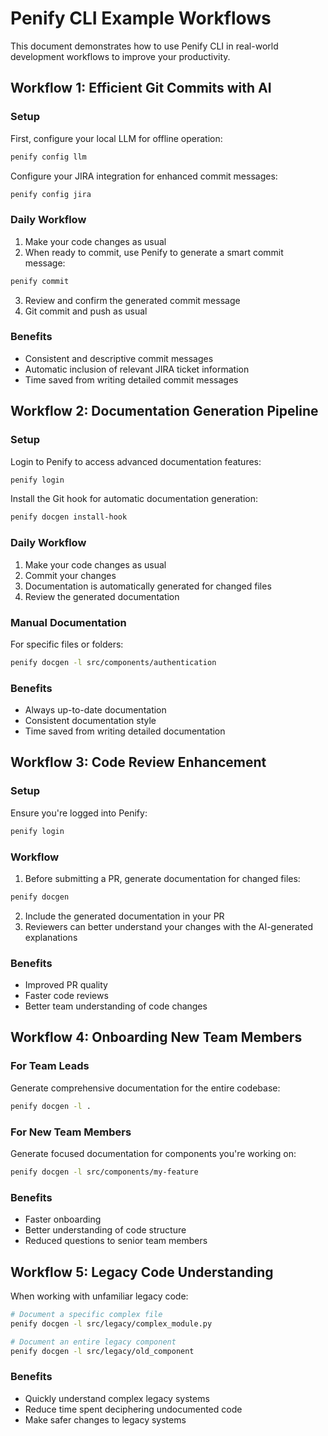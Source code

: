 # Penify CLI Example Workflows

This document demonstrates how to use Penify CLI in real-world development workflows to improve your productivity.

## Workflow 1: Efficient Git Commits with AI

### Setup

First, configure your local LLM for offline operation:

```bash
penify config llm
```

Configure your JIRA integration for enhanced commit messages:

```bash
penify config jira
```

### Daily Workflow

1. Make your code changes as usual
2. When ready to commit, use Penify to generate a smart commit message:

```bash
penify commit
```

3. Review and confirm the generated commit message
4. Git commit and push as usual

### Benefits

- Consistent and descriptive commit messages
- Automatic inclusion of relevant JIRA ticket information
- Time saved from writing detailed commit messages

## Workflow 2: Documentation Generation Pipeline

### Setup

Login to Penify to access advanced documentation features:

```bash
penify login
```

Install the Git hook for automatic documentation generation:

```bash
penify docgen install-hook
```

### Daily Workflow

1. Make your code changes as usual
2. Commit your changes
3. Documentation is automatically generated for changed files
4. Review the generated documentation

### Manual Documentation

For specific files or folders:

```bash
penify docgen -l src/components/authentication
```

### Benefits

- Always up-to-date documentation
- Consistent documentation style
- Time saved from writing detailed documentation

## Workflow 3: Code Review Enhancement

### Setup

Ensure you're logged into Penify:

```bash
penify login
```

### Workflow

1. Before submitting a PR, generate documentation for changed files:

```bash
penify docgen
```

2. Include the generated documentation in your PR
3. Reviewers can better understand your changes with the AI-generated explanations

### Benefits

- Improved PR quality
- Faster code reviews
- Better team understanding of code changes

## Workflow 4: Onboarding New Team Members

### For Team Leads

Generate comprehensive documentation for the entire codebase:

```bash
penify docgen -l .
```

### For New Team Members

Generate focused documentation for components you're working on:

```bash
penify docgen -l src/components/my-feature
```

### Benefits

- Faster onboarding
- Better understanding of code structure
- Reduced questions to senior team members

## Workflow 5: Legacy Code Understanding

When working with unfamiliar legacy code:

```bash
# Document a specific complex file
penify docgen -l src/legacy/complex_module.py

# Document an entire legacy component
penify docgen -l src/legacy/old_component
```

### Benefits

- Quickly understand complex legacy systems
- Reduce time spent deciphering undocumented code
- Make safer changes to legacy systems
